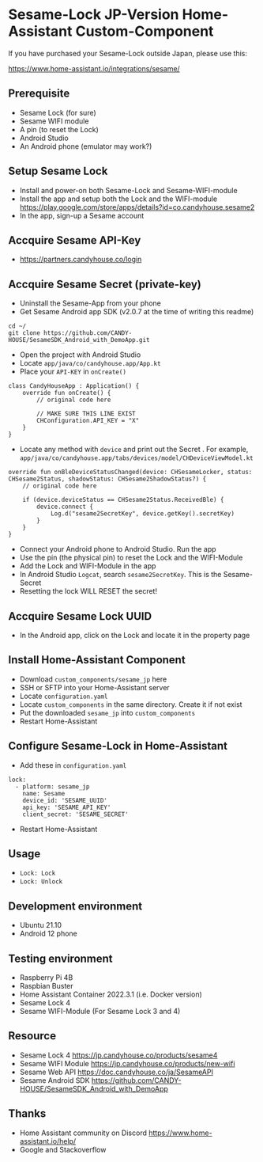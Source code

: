 # Sesame-Lock JP-Version Home-Assistant Custom-Component

If you have purchased your Sesame-Lock outside Japan, please use this:

https://www.home-assistant.io/integrations/sesame/

## Prerequisite
- Sesame Lock (for sure)
- Sesame WIFI module
- A pin (to reset the Lock)
- Android Studio
- An Android phone (emulator may work?)

## Setup Sesame Lock
- Install and power-on both Sesame-Lock and Sesame-WIFI-module
- Install the app and setup both the Lock and the WIFI-module
https://play.google.com/store/apps/details?id=co.candyhouse.sesame2
- In the app, sign-up a Sesame account

## Accquire Sesame API-Key
- https://partners.candyhouse.co/login

## Accquire Sesame Secret (private-key)
- Uninstall the Sesame-App from your phone
- Get Sesame Android app SDK (v2.0.7 at the time of writing this readme)
```
cd ~/
git clone https://github.com/CANDY-HOUSE/SesameSDK_Android_with_DemoApp.git
```
- Open the project with Android Studio
- Locate `app/java/co/candyhouse.app/App.kt`
- Place your `API-KEY` in `onCreate()`
```
class CandyHouseApp : Application() {
    override fun onCreate() {
        // original code here
        
        // MAKE SURE THIS LINE EXIST
        CHConfiguration.API_KEY = "X"
    }
}
```
- Locate any method with `device` and print out the Secret
. For example, `app/java/co/candyhouse.app/tabs/devices/model/CHDeviceViewModel.kt`
```
override fun onBleDeviceStatusChanged(device: CHSesameLocker, status: CHSesame2Status, shadowStatus: CHSesame2ShadowStatus?) {
    // original code here
    
    if (device.deviceStatus == CHSesame2Status.ReceivedBle) {
        device.connect {
            Log.d("sesame2SecretKey", device.getKey().secretKey)
        }
    }
}
```
- Connect your Android phone to Android Studio. Run the app
- Use the pin (the physical pin) to reset the Lock and the WIFI-Module
- Add the Lock and WIFI-Module in the app
- In Android Studio `Logcat`, search `sesame2SecretKey`. This is the Sesame-Secret
- Resetting the lock WILL RESET the secret!

## Accquire Sesame Lock UUID
- In the Android app, click on the Lock and locate it in the property page

## Install Home-Assistant Component
- Download `custom_components/sesame_jp` here
- SSH or SFTP into your Home-Assistant server
- Locate `configuration.yaml`
- Locate `custom_components` in the same directory. Create it if not exist 
- Put the downloaded `sesame_jp` into `custom_components`
- Restart Home-Assistant

## Configure Sesame-Lock in Home-Assistant
- Add these in `configuration.yaml`
```
lock:
  - platform: sesame_jp
    name: Sesame
    device_id: 'SESAME_UUID'
    api_key: 'SESAME_API_KEY'
    client_secret: 'SESAME_SECRET'
```
- Restart Home-Assistant

## Usage
- `Lock: Lock`
- `Lock: Unlock`

## Development environment
- Ubuntu 21.10
- Android 12 phone

## Testing environment
- Raspberry Pi 4B
- Raspbian Buster
- Home Assistant Container 2022.3.1 (i.e. Docker version)
- Sesame Lock 4
- Sesame WIFI-Module (For Sesame Lock 3 and 4)

## Resource
- Sesame Lock 4 https://jp.candyhouse.co/products/sesame4
- Sesame WIFI Module https://jp.candyhouse.co/products/new-wifi
- Sesame Web API https://doc.candyhouse.co/ja/SesameAPI
- Sesame Android SDK https://github.com/CANDY-HOUSE/SesameSDK_Android_with_DemoApp

## Thanks
- Home Assistant community on Discord https://www.home-assistant.io/help/
- Google and Stackoverflow
